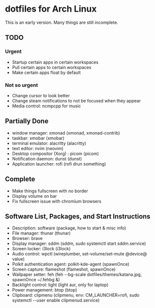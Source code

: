 <h1>dotfiles for Arch Linux</h1>
This is an early version. Many things are still incomplete.

<h2>TODO</h2>
<h3>Urgent</h3>
<ul>
    <li> Startup certain apps in certain workspaces</li>
    <li> Pull certain apps to certain workspaces</li>
    <li> Make certain apps float by default</li>
</ul>

<h3>Not so urgent</h3>
<ul>
    <li> Change cursor to look better</li>
    <li> Change steam notifications to not be focused when they appear</li>
    <li> Media control: ncmpcpp for music</li>
</ul>

<h2>Partially Done</h2>
<ul>
    <li> window manager: xmonad (xmonad, xmonad-contrib)</li>
    <li> taskbar: xmobar (xmobar)</li>
    <li> terminal emulator: alacritty (alacritty)</li>
    <li> text editor: nvim (neovim)</li>
    <li> Desktop compositor (Xorg) : picom (picom)</li>
    <li> Notification daemon: dunst (dunst)</li>
    <li> Application launcher: rofi (rofi drun something)</li>
</ul>

<h2>Complete</h2>
<ul>
    <li> Make things fullscreen with no border</li>
    <li> Display volume on bar</li>
    <li> Fix fullscreen issue with chromium browsers</li>
</ul>

<h2>Software List, Packages, and Start Instructions</h2>
<ul>
    <li> Description: software (package, how to start & misc info)</li>
    <li> File manager: thunar (thunar)</li>
    <li> Browser: brave</li>
    <li> Display manager: sddm (sddm, sudo systemctl start sddm.service)</li>
    <li> Screen locker: i3lock (i3lock)</li>
    <li> Audio control: wpctl (wireplumber, set-volume/set-mute @device@ value)</li>
    <li> Polkit authentication agent: polkit-kde-agent (spawnOnce)</li>
    <li> Screen capture: flameshot (flameshot, spawnOnce)</li>
    <li> Wallpaper setter: feh (feh --bg-scale dotfiles/themes/katana.jpg, spawnOnce ~/.fehbg &)</li>
    <li> Backlight control: light (light aur, only for laptop)</li>
    <li> Power management: btop (btop)</li>
    <li> Clipboard: clipmenu (clipmenu, env: CM_LAUNCHER=rofi, sudo systemctl --user enable clipmenud.service)</li>
</ul>
